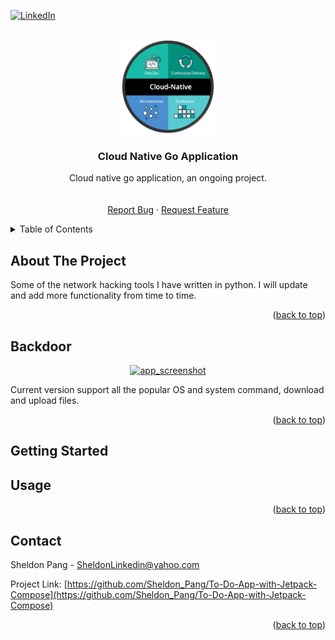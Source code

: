 <div id="top"></div>

<!-- PROJECT SHIELDS -->
<!--
*** I'm using markdown "reference style" links for readability.
*** Reference links are enclosed in brackets [ ] instead of parentheses ( ).
*** See the bottom of this document for the declaration of the reference variables
*** for contributors-url, forks-url, etc. This is an optional, concise syntax you may use.
*** https://www.markdownguide.org/basic-syntax/#reference-style-links
-->
[![LinkedIn][linkedin-shield]][linkedin-url]

<!-- PROJECT LOGO -->
<br />
<div align="center">
  <a href="https://github.com/Sheldon-Pang/Cloud-Native-Go">
    <img src="images/cloud_native.png" alt="Logo" width="150" height="150">
  </a>

<h3 align="center">Cloud Native Go Application</h3>

  <p align="center">
    Cloud native go application, an ongoing project.
    <br />
    <br />
    <br /><a href="https://github.com/Sheldon-Pang/Cloud-Native-Go/issues/new">Report Bug</a>
    ·
    <a href="https://github.com/Sheldon-Pang/Cloud-Native-Go/issues/new">Request Feature</a>
  </p>
</div>


<!-- TABLE OF CONTENTS -->
<details>
  <summary>Table of Contents</summary>
  <ol>
    <li>
      <a href="#about-the-project">About The Project</a>
      <ul>
      </ul>
    </li>
    <li>
      <a href="#getting-started">Getting Started</a>
      <ul>
      </ul>
    </li>
    <li><a href="#contact">Contact</a></li>
  </ol>
</details>


<!-- ABOUT THE PROJECT -->
## About The Project

Some of the network hacking tools I have written in python. I will update and add more functionality from time to time.

<p align="right">(<a href="#top">back to top</a>)</p>

<!-- Backdoor -->
## Backdoor

<div align="center">
  <a href="https://github.com/Sheldon-Pang/Network-Security-Tools-Python">
    <img src="images/backdoor/logo.png" alt="app_screenshot" width="180" height="180">
  </a>
</div>

Current version support all the popular OS and system command, download and upload files.

<p align="right">(<a href="#top">back to top</a>)</p>

<!-- GETTING STARTED -->
## Getting Started




<!-- USAGE EXAMPLES -->
## Usage


<p align="right">(<a href="#top">back to top</a>)</p>


<!-- CONTACT -->
## Contact

Sheldon Pang - SheldonLinkedin@yahoo.com

Project Link: [https://github.com/Sheldon_Pang/To-Do-App-with-Jetpack-Compose](https://github.com/Sheldon_Pang/To-Do-App-with-Jetpack-Compose)

<p align="right">(<a href="#top">back to top</a>)</p>


<!-- MARKDOWN LINKS & IMAGES -->
<!-- https://www.markdownguide.org/basic-syntax/#reference-style-links -->
[contributors-shield]: https://img.shields.io/github/contributors/Sheldon_Pang/To-Do-App-with-Jetpack-Compose.svg?style=for-the-badge
[contributors-url]: https://github.com/Sheldon_Pang/To-Do-App-with-Jetpack-Compose/graphs/contributors
[forks-shield]: https://img.shields.io/github/forks/Sheldon_Pang/To-Do-App-with-Jetpack-Compose.svg?style=for-the-badge
[forks-url]: https://github.com/Sheldon_Pang/To-Do-App-with-Jetpack-Compose/network/members
[stars-shield]: https://img.shields.io/github/stars/Sheldon_Pang/To-Do-App-with-Jetpack-Compose.svg?style=for-the-badge
[stars-url]: https://github.com/Sheldon_Pang/To-Do-App-with-Jetpack-Compose/stargazers
[issues-shield]: https://img.shields.io/github/issues/Sheldon_Pang/To-Do-App-with-Jetpack-Compose.svg?style=for-the-badge
[issues-url]: https://github.com/Sheldon_Pang/To-Do-App-with-Jetpack-Compose/issues
[license-shield]: https://img.shields.io/github/license/Sheldon_Pang/To-Do-App-with-Jetpack-Compose.svg?style=for-the-badge
[license-url]: https://github.com/Sheldon_Pang/To-Do-App-with-Jetpack-Compose/blob/master/LICENSE.txt
[linkedin-shield]: https://img.shields.io/badge/-LinkedIn-black.svg?style=for-the-badge&logo=linkedin&colorB=555
[linkedin-url]: https://linkedin.com/in/Sheldon-Pang
[Next.js]: https://img.shields.io/badge/next.js-000000?style=for-the-badge&logo=nextdotjs&logoColor=white
[Next-url]: https://nextjs.org/
[React.js]: https://img.shields.io/badge/React-20232A?style=for-the-badge&logo=react&logoColor=61DAFB
[React-url]: https://reactjs.org/
[Vue.js]: https://img.shields.io/badge/Vue.js-35495E?style=for-the-badge&logo=vuedotjs&logoColor=4FC08D
[Vue-url]: https://vuejs.org/
[Angular.io]: https://img.shields.io/badge/Angular-DD0031?style=for-the-badge&logo=angular&logoColor=white
[Angular-url]: https://angular.io/
[Svelte.dev]: https://img.shields.io/badge/Svelte-4A4A55?style=for-the-badge&logo=svelte&logoColor=FF3E00
[Svelte-url]: https://svelte.dev/
[Laravel.com]: https://img.shields.io/badge/Laravel-FF2D20?style=for-the-badge&logo=laravel&logoColor=white
[Laravel-url]: https://laravel.com
[Bootstrap.com]: https://img.shields.io/badge/Bootstrap-563D7C?style=for-the-badge&logo=bootstrap&logoColor=white
[Bootstrap-url]: https://getbootstrap.com
[JQuery.com]: https://img.shields.io/badge/jQuery-0769AD?style=for-the-badge&logo=jquery&logoColor=white
[JQuery-url]: https://jquery.com 